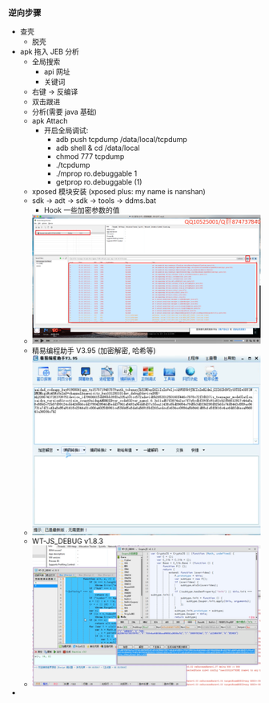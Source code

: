 ### 逆向步骤

- 查壳
  - 脱壳
- apk 拖入 JEB 分析
  - 全局搜索
    - api 网址
    - 关键词
  - 右键 -> 反编译
  - 双击跟进
  - 分析(需要 java 基础)
  - apk Attach
    - 开启全局调试: 
      - adb push tcpdump /data/local/tcpdump
      - adb shell & cd /data/local
      - chmod 777 tcpdump
      - ./tcpdump
      - ./mprop ro.debuggable 1
      - getprop ro.debuggable (1)
  - xposed 模块安装 (xposed plus: my name is nanshan)
  - sdk -> adt -> sdk -> tools -> ddms.bat
    - Hook 一些加密参数的值
  - ![ddms](../images/ddms.png)
  - 精易编程助手 V3.95 (加密解密, 哈希等)
  - ![bczs](../images/bczs.png)
  - WT-JS_DEBUG v1.8.3
  - ![wt-js](../images/wt_js.png)
- 
